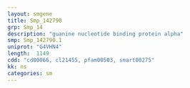 ```yaml
---
layout: smgene
title: Smp_142790
grp: Smp_14
description: "guanine nucleotide binding protein alpha"
smp: Smp_142790.1
uniprot: "G4VHN4"
length:  1149
cdd: "cd00066, cl21455, pfam00503, smart00275"
kk: ns
categories: sm
---
```

